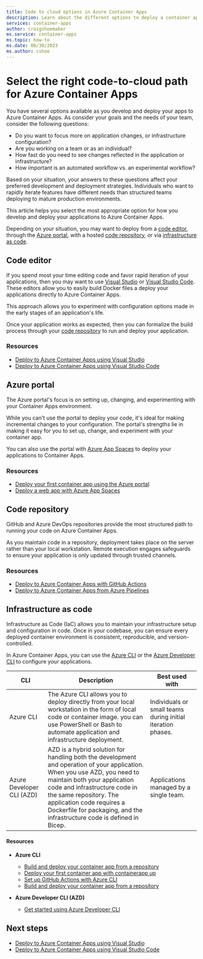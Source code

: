 ```yaml
---
title: Code to cloud options in Azure Container Apps
description: Learn about the different options to deploy a container app directly from your development environment.
services: container-apps
author: craigshoemaker
ms.service: container-apps
ms.topic: how-to
ms.date: 08/30/2023
ms.author: cshoe
---
```


# Select the right code-to-cloud path for Azure Container Apps

You have several options available as you develop and deploy your apps to Azure Container Apps. As consider your goals and the needs of your team, consider the following questions:

- Do you want to focus more on application changes, or infrastructure configuration?
- Are you working on a team or as an individual?
- How fast do you need to see changes reflected in the application or infrastructure?
- How important is an automated workflow vs. an experimental workflow?

Based on your situation, your answers to these questions affect your preferred development and deployment strategies. Individuals who want to rapidly iterate features have different needs than structured teams deploying to mature production environments.

This article helps you select the most appropriate option for how you develop and deploy your applications to Azure Container Apps.

Depending on your situation, you may want to deploy from a [code editor](#code-editor), through the [Azure portal](#azure-portal), with a hosted [code repository](#code-repository), or via [infrastructure as code](#infrastructure-as-code).

## Code editor

If you spend most your time editing code and favor rapid iteration of your applications, then you may want to use [Visual Studio](https://visualstudio.microsoft.com/) or [Visual Studio Code](https://code.visualstudio.com/). These editors allow you to easily build Docker files a deploy your applications directly to Azure Container Apps.

This approach allows you to experiment with configuration options made in the early stages of an application's life.

Once your application works as expected, then you can formalize the build process through your [code repository](#code-repository) to run and deploy your application.

### Resources

- [Deploy to Azure Container Apps using Visual Studio](deploy-visual-studio.md)
- [Deploy to Azure Container Apps using Visual Studio Code](deploy-visual-studio-code.md)

## Azure portal

The Azure portal's focus is on setting up, changing, and experimenting with your Container Apps environment.

While you can't use the portal to deploy your code, it's ideal for making incremental changes to your configuration. The portal's strengths lie in making it easy for you to set up, change, and experiment with your container app.

You can also use the portal with [Azure App Spaces](/azure/app-spaces/overview) to deploy your applications to Container Apps.

### Resources

- [Deploy your first container app using the Azure portal](quickstart-portal.md)
- [Deploy a web app with Azure App Spaces](/azure/app-spaces/quickstart-deploy-web-app?tabs=app-service)

## Code repository

GitHub and Azure DevOps repositories provide the most structured path to running your code on Azure Container Apps.

As you maintain code in a repository, deployment takes place on the server rather than your local workstation. Remote execution engages safeguards to ensure your application is only updated through trusted channels.

### Resources

- [Deploy to Azure Container Apps with GitHub Actions](github-actions.md)
- [Deploy to Azure Container Apps from Azure Pipelines](azure-pipelines.md)

## Infrastructure as code

Infrastructure as Code (IaC) allows you to maintain your infrastructure setup and configuration in code. Once in your codebase, you can ensure every deployed container environment is consistent, reproducible, and version-controlled.

In Azure Container Apps, you can use the [Azure CLI](/cli/azure/) or the [Azure Developer CLI](/azure/developer/azure-developer-cli/overview) to configure your applications.

| CLI | Description | Best used with |
|--|--|--|
| Azure CLI | The Azure CLI allows you to deploy directly from your local workstation in the form of local code or container image. you can use PowerShell or Bash to automate application and infrastructure deployment. | Individuals or small teams during initial iteration phases. |
| Azure Developer CLI (AZD) | AZD is a hybrid solution for handling both the development and operation of your application. When you use AZD, you need to maintain both your application code and infrastructure code in the same repository. The application code requires a Dockerfile for packaging, and the infrastructure code is defined in Bicep. | Applications managed by a single team. |

#### Resources

- **Azure CLI**
  - [Build and deploy your container app from a repository](quickstart-code-to-cloud.md)
  - [Deploy your first container app with containerapp up](get-started.md)
  - [Set up GitHub Actions with Azure CLI](github-actions-cli.md)
  - [Build and deploy your container app from a repository](tutorial-deploy-first-app-cli.md)

- **Azure Developer CLI (AZD)**
  - [Get started using Azure Developer CLI](/azure/developer/azure-developer-cli/get-started?tabs=localinstall&pivots=programming-language-nodejs)

## Next steps

- [Deploy to Azure Container Apps using Visual Studio](deploy-visual-studio.md)
- [Deploy to Azure Container Apps using Visual Studio Code](deploy-visual-studio-code.md)

